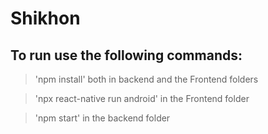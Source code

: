# Shikhon


## To run use the following commands:

> 'npm install' both in backend and the Frontend folders 

> 'npx react-native run android' in the Frontend folder

> 'npm start' in the backend folder


